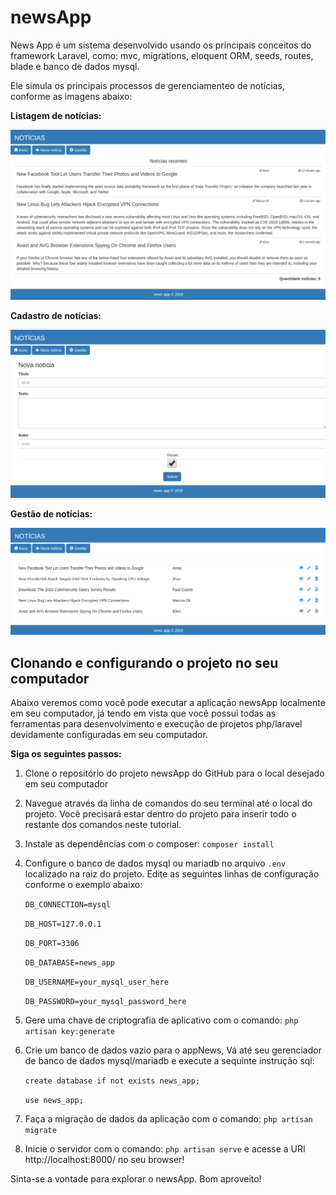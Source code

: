 # newsApp

News App é um sistema desenvolvido usando os principais conceitos do framework Laravel, como: mvc, migrations, eloquent ORM, seeds, routes, blade e banco de dados mysql. 



Ele simula os principais processos de gerenciamenteo de notícias, conforme as imagens abaixo:



**Listagem de notícias:**

![](https://github.com/JoaoLucasXavier/newsApp/blob/master/public/img/01.png)

**Cadastro de notícias:**

![](https://github.com/JoaoLucasXavier/newsApp/blob/master/public/img/02.png)

**Gestão de notícias:**

![](https://github.com/JoaoLucasXavier/newsApp/blob/master/public/img/03.png)





## Clonando e configurando o projeto no seu computador

Abaixo veremos como você pode executar a aplicação newsApp localmente em seu computador, já tendo em vista que você possui todas as ferramentas para desenvolvimento e execução de projetos php/laravel devidamente configuradas em seu computador. 

**Siga os seguintes passos:**



1. Clone o repositório do projeto newsApp do GitHub para o local desejado em seu computador

  

2. Navegue através da linha de comandos do seu terminal até o local do projeto. Você precisará estar dentro do projeto para inserir todo o restante dos comandos neste tutorial.

  

3. Instale as dependências com o composer: `composer install`

  

4. Configure o banco de dados mysql ou mariadb no arquivo `.env` localizado na raiz do projeto. Edite as seguintes linhas de configuração conforme o exemplo abaixo:

    `DB_CONNECTION=mysql`

    `DB_HOST=127.0.0.1`

    `DB_PORT=3306`

    `DB_DATABASE=news_app`

    `DB_USERNAME=your_mysql_user_here`

    `DB_PASSWORD=your_mysql_password_here`

  

5. Gere uma chave de criptografia de aplicativo com o comando: `php artisan key:generate`

   

6. Crie um banco de dados vazio para o appNews, Vá até seu gerenciador de banco de dados mysql/mariadb e execute a sequinte instrução sql:

   `create database if not exists news_app;`

   `use news_app;`

   

7. Faça a migração de dados da aplicação com o comando: `php artisan migrate`

   

8. Inicie o servidor com o comando: `php artisan serve`  e acesse a URI http://localhost:8000/ no seu browser!

   

Sinta-se a vontade para explorar o newsApp. Bom aproveito!
